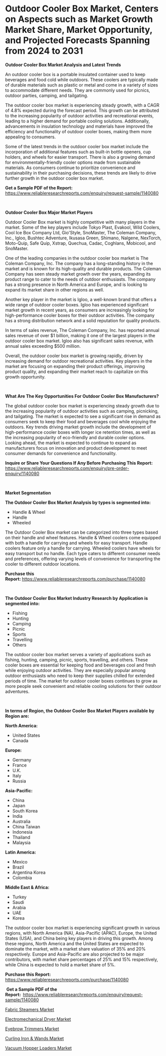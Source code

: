 <p><h1>Outdoor Cooler Box Market, Centers on Aspects such as Market Growth Market Share, Market Opportunity, and Projected Forecasts Spanning from 2024 to 2031</h1></p><p><strong>Outdoor Cooler Box Market Analysis and Latest Trends</strong></p>
<p><p>An outdoor cooler box is a portable insulated container used to keep beverages and food cold while outdoors. These coolers are typically made of durable materials such as plastic or metal and come in a variety of sizes to accommodate different needs. They are commonly used for picnics, outdoor parties, camping, and tailgating.</p><p>The outdoor cooler box market is experiencing steady growth, with a CAGR of 4.8% expected during the forecast period. This growth can be attributed to the increasing popularity of outdoor activities and recreational events, leading to a higher demand for portable cooling solutions. Additionally, advancements in insulation technology and materials have improved the efficiency and functionality of outdoor cooler boxes, making them more appealing to consumers.</p><p>Some of the latest trends in the outdoor cooler box market include the incorporation of additional features such as built-in bottle openers, cup holders, and wheels for easier transport. There is also a growing demand for environmentally-friendly cooler options made from sustainable materials. As consumers continue to prioritize convenience and sustainability in their purchasing decisions, these trends are likely to drive further growth in the outdoor cooler box market.</p></p>
<p><strong>Get a Sample PDF of the Report:&nbsp;</strong> <a href="https://www.reliableresearchreports.com/enquiry/request-sample/1140080">https://www.reliableresearchreports.com/enquiry/request-sample/1140080</a></p>
<p>&nbsp;</p>
<p><strong>Outdoor Cooler Box Major Market Players</strong></p>
<p><p>Outdoor Cooler Box market is highly competitive with many players in the market. Some of the key players include Tokyo Plast, Evakool, Wild Coolers, Cool Ice Box Company Ltd, Gio'Style, SnoMaster, The Coleman Company, Inc., Igloo, Bushtec Adventure, Ikusasa Green, Shimano, Nalgene, NexTorch, Moto-Quip, Safe Quip, Xstrap, Quechua, Cadac, Coghlans, Mobicool, and SnoMaster.</p><p>One of the leading companies in the outdoor cooler box market is The Coleman Company, Inc. The company has a long-standing history in the market and is known for its high-quality and durable products. The Coleman Company has seen steady market growth over the years, expanding its product range to cater to the needs of outdoor enthusiasts. The company has a strong presence in North America and Europe, and is looking to expand its market share in other regions as well.</p><p>Another key player in the market is Igloo, a well-known brand that offers a wide range of outdoor cooler boxes. Igloo has experienced significant market growth in recent years, as consumers are increasingly looking for high-performance cooler boxes for their outdoor activities. The company has a strong distribution network and a solid reputation for quality products.</p><p>In terms of sales revenue, The Coleman Company, Inc. has reported annual sales revenue of over $1 billion, making it one of the largest players in the outdoor cooler box market. Igloo also has significant sales revenue, with annual sales exceeding $500 million.</p><p>Overall, the outdoor cooler box market is growing rapidly, driven by increasing demand for outdoor recreational activities. Key players in the market are focusing on expanding their product offerings, improving product quality, and expanding their market reach to capitalize on this growth opportunity.</p></p>
<p>&nbsp;</p>
<p><strong>What Are The Key Opportunities For Outdoor Cooler Box Manufacturers?</strong></p>
<p><p>The global outdoor cooler box market is experiencing steady growth due to the increasing popularity of outdoor activities such as camping, picnicking, and tailgating. The market is expected to see a significant rise in demand as consumers seek to keep their food and beverages cool while enjoying the outdoors. Key trends driving market growth include the development of high-performance cooler boxes with longer ice retention times, as well as the increasing popularity of eco-friendly and durable cooler options. Looking ahead, the market is expected to continue to expand as manufacturers focus on innovation and product development to meet consumer demands for convenience and functionality.</p></p>
<p><strong>Inquire or Share Your Questions If Any Before Purchasing This Report:</strong> <a href="https://www.reliableresearchreports.com/enquiry/pre-order-enquiry/1140080">https://www.reliableresearchreports.com/enquiry/pre-order-enquiry/1140080</a></p>
<p>&nbsp;</p>
<p><strong>Market Segmentation</strong></p>
<p><strong>The Outdoor Cooler Box Market Analysis by types is segmented into:</strong></p>
<p><ul><li>Handle & Wheel</li><li>Handle</li><li>Wheeled</li></ul></p>
<p><p>The Outdoor Cooler Box market can be categorized into three types based on their handle and wheel features. Handle & Wheel coolers come equipped with both a handle for carrying and wheels for easy transport. Handle coolers feature only a handle for carrying. Wheeled coolers have wheels for easy transport but no handle. Each type caters to different consumer needs and preferences, offering varying levels of convenience for transporting the cooler to different outdoor locations.</p></p>
<p><strong>Purchase this Report:&nbsp;</strong><a href="https://www.reliableresearchreports.com/purchase/1140080">https://www.reliableresearchreports.com/purchase/1140080</a></p>
<p>&nbsp;</p>
<p><strong>The Outdoor Cooler Box Market Industry Research by Application is segmented into:</strong></p>
<p><ul><li>Fishing</li><li>Hunting</li><li>Camping</li><li>Picnic</li><li>Sports</li><li>Travelling</li><li>Others</li></ul></p>
<p><p>The outdoor cooler box market serves a variety of applications such as fishing, hunting, camping, picnic, sports, travelling, and others. These cooler boxes are essential for keeping food and beverages cool and fresh while enjoying outdoor activities. They are especially popular among outdoor enthusiasts who need to keep their supplies chilled for extended periods of time. The market for outdoor cooler boxes continues to grow as more people seek convenient and reliable cooling solutions for their outdoor adventures.</p></p>
<p>&nbsp;</p>
<p><strong>In terms of Region, the Outdoor Cooler Box Market Players available by Region are:</strong></p>
<p>
    <p> <strong> North America: </strong>
        <ul>
            <li>United States</li>
            <li>Canada</li>
        </ul>
        </p> 
    <p> <strong> Europe: </strong>
        <ul>
            <li>Germany</li>
            <li>France</li>
            <li>U.K.</li>
            <li>Italy</li>
            <li>Russia</li>
        </ul>
        </p> 
    <p> <strong> Asia-Pacific: </strong>
        <ul>
            <li>China</li>
            <li>Japan</li>
            <li>South Korea</li>
            <li>India</li>
            <li>Australia</li>
            <li>China Taiwan</li>
            <li>Indonesia</li>
            <li>Thailand</li>
            <li>Malaysia</li>
        </ul>
        </p> 
    <p> <strong> Latin America: </strong>
        <ul>
            <li>Mexico</li>
            <li>Brazil</li>
            <li>Argentina Korea</li>
            <li>Colombia</li>
        </ul>
        </p> 
    <p> <strong> Middle East & Africa: </strong>
        <ul>
            <li>Turkey</li>
            <li>Saudi</li>
            <li>Arabia</li>
            <li>UAE</li>
            <li>Korea</li>
        </ul>
    </p>
    </p>
<p><p>The outdoor cooler box market is experiencing significant growth in various regions, with North America (NA), Asia-Pacific (APAC), Europe, the United States (USA), and China being key players in driving this growth. Among these regions, North America and the United States are expected to dominate the market, with a market share valuation of 35% and 20% respectively. Europe and Asia-Pacific are also projected to be major contributors, with market share percentages of 25% and 15% respectively, while China is expected to hold a market share of 5%.</p></p>
<p><strong>Purchase this Report: </strong><a href="https://www.reliableresearchreports.com/purchase/1140080">https://www.reliableresearchreports.com/purchase/1140080</a></p>
<p>&nbsp;<strong>Get a Sample PDF of the Report:&nbsp;&nbsp;</strong><a href="https://www.reliableresearchreports.com/enquiry/request-sample/1140080">https://www.reliableresearchreports.com/enquiry/request-sample/1140080</a></p>
<p><strong></strong></p>
<p><p><a href="https://github.com/jj19131/Market-Research-Report-List-1/blob/main/fabric-steamers-market.md">Fabric Steamers Market</a></p><p><a href="https://github.com/sougarounis/Market-Research-Report-List-2/blob/main/electromechanical-dryer-market.md">Electromechanical Dryer Market</a></p><p><a href="https://github.com/marloy8/Market-Research-Report-List-3/blob/main/eyebrow-trimmers-market.md">Eyebrow Trimmers Market</a></p><p><a href="https://github.com/jodemen/Market-Research-Report-List-1/blob/main/curling-iron-wands-market.md">Curling Iron & Wands Market</a></p><p><a href="https://github.com/WillieWoodard/Market-Research-Report-List-3/blob/main/vacuum-hopper-loaders-market.md">Vacuum Hopper Loaders Market</a></p></p>
